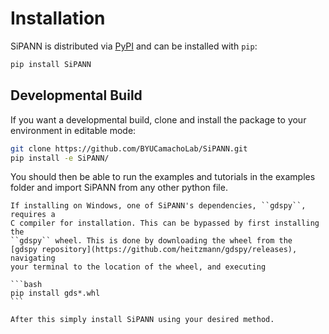 # Installation

SiPANN is distributed via [PyPI](https://pypi.org/project/SiPANN/) and can be 
installed with ``pip``:

```bash
pip install SiPANN
```

## Developmental Build

If you want a developmental build, clone and install the package to your 
environment in editable mode:

```bash
git clone https://github.com/BYUCamachoLab/SiPANN.git
pip install -e SiPANN/
```

You should then be able to run the examples and tutorials in the examples 
folder and import SiPANN from any other python file.

````{note}
If installing on Windows, one of SiPANN's dependencies, ``gdspy``, requires a 
C compiler for installation. This can be bypassed by first installing the 
``gdspy`` wheel. This is done by downloading the wheel from the 
[gdspy repository](https://github.com/heitzmann/gdspy/releases), navigating 
your terminal to the location of the wheel, and executing

```bash
pip install gds*.whl
```

After this simply install SiPANN using your desired method.
````
